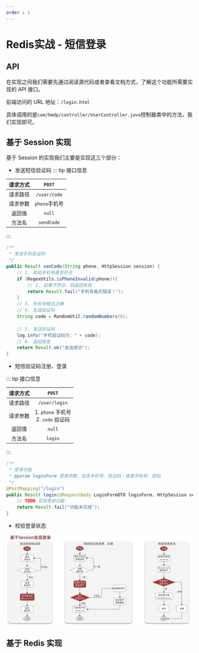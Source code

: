 ```yaml
---
order : 1
---
```


# Redis实战 - 短信登录

## API
在实现之间我们需要先通过阅读源代码或者查看文档方式，了解这个功能所需要实现的 API 接口。

前端访问的 URL 地址：`/login.html`



具体调用的是`com/hmdp/controller/UserController.java`控制器类中的方法，我们实现即可。

## 基于 Session 实现
基于 Session 的实现我们主要是实现这三个部分：

- 发送短信验证码
::: tip 接口信息

|请求方式|`POST`|
|:---:|:---:|
|请求路径|`/user/code`|
|请求参数|`phone`手机号|
|返回值|`null`|
|方法名|`sendCode`|

:::

```java
/**
 * 发送手机验证码
 */
public Result senCode(String phone, HttpSession session) {
    // 1. 校验手机号是否符合
    if (RegexUtils.isPhoneInvalid(phone)){
        // 2. 如果不符合，则返回失败
        return Result.fail("手机号格式错误！");
    }
    // 3. 手机号格式正确
    // 4. 生成验证码
    String code = RandomUtil.randomNumbers(6);

    // 5. 发送验证码
    log.info("手机验证码为：" + code);
    // 6. 返回信息
    return Result.ok("发送成功");
}
```
- 短信验证码注册、登录

::: tip 接口信息

|请求方式|`POST`|
|:---:|:---:|
|请求路径|`/user/login`|
|请求参数|1. `phone` 手机号<br />2. `code` 验证码|
|返回值|`null`|
|方法名|`login`|

:::

```java
/**
 * 登录功能
 * @param loginForm 登录参数，包含手机号、验证码；或者手机号、密码
 */
@PostMapping("/login")
public Result login(@RequestBody LoginFormDTO loginForm, HttpSession session){
    // TODO 实现登录功能
    return Result.fail("功能未完成");
}
```
- 校验登录状态

![](../../../../assets/message-login/2023-05-20-15-54-56.png)



## 基于 Redis 实现


